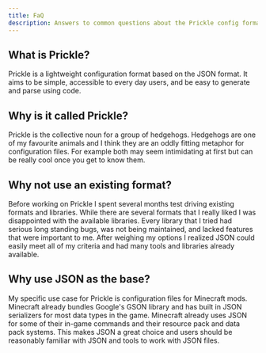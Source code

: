```yaml
---
title: FaQ
description: Answers to common questions about the Prickle config format.
---
```


## What is Prickle?
Prickle is a lightweight configuration format based on the JSON format. It aims to be simple, accessible to every day 
users, and be easy to generate and parse using code.

## Why is it called Prickle?
Prickle is the collective noun for a group of hedgehogs. Hedgehogs are one of my favourite animals and I think they are
an oddly fitting metaphor for configuration files. For example both may seem intimidating at first but can be really 
cool once you get to know them.

## Why not use an existing format?
Before working on Prickle I spent several months test driving existing formats and libraries. While there are several 
formats that I really liked I was disappointed with the available libraries. Every library that I tried had serious long
standing bugs, was not being maintained, and lacked features that were important to me. After weighing my options I 
realized JSON could easily meet all of my criteria and had many tools and libraries already available.

## Why use JSON as the base?
My specific use case for Prickle is configuration files for Minecraft mods. Minecraft already bundles Google's GSON 
library and has built in JSON serializers for most data types in the game. Minecraft already uses JSON for some of their
in-game commands and their resource pack and data pack systems. This makes JSON a great choice and users should be 
reasonably familiar with JSON and tools to work with JSON files.